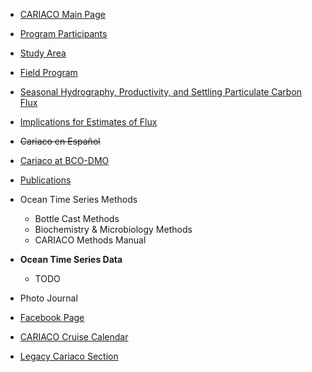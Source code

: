 * [CARIACO Main Page](/pages/cariaco)
* [Program Participants](/pages/cariaco/participants)
* [Study Area](/pages/cariaco/study_area)
* [Field Program](/pages/cariaco/field_program)
* [Seasonal Hydrography, Productivity, and Settling Particulate Carbon Flux](/pages/cariaco/seasonal_implications)
* [Implications for Estimates of Flux](/pages/cariaco/implications-for-estimates-of-flux)
* ~~Cariaco en Español~~
* [Cariaco at BCO-DMO](http://osprey.bcodmo.org/project.cfm?flag=viewd&id=12)
* [Publications](/pages/cariaco/publications)
* Ocean Time Series Methods
    * Bottle Cast Methods
    * Biochemistry & Microbiology Methods
    * CARIACO Methods Manual

* **Ocean Time Series Data**
    * TODO
* Photo Journal
* [Facebook Page](http://www.facebook.com/pages/Proyecto-Cariaco/151819241596140)
* [CARIACO Cruise Calendar](https://www.google.com/calendar/embed?src=proyectocariaco@gmail.com&ctz=America/New_York)
* [Legacy Cariaco Section](http://imars.marine.usf.edu/CAR-legacy)

